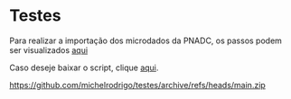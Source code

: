 # Testes

Para realizar a importação dos microdados da PNADC, os passos podem ser visualizados [aqui](teste3.md)

Caso deseje baixar o script, clique [aqui](https://github.com/michelrodrigo/testes/blob/main/teste3.R).

https://github.com/michelrodrigo/testes/archive/refs/heads/main.zip
